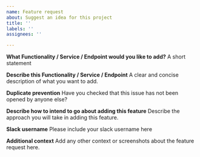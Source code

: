```yaml
---
name: Feature request
about: Suggest an idea for this project
title: ''
labels: ''
assignees: ''

---
```


**What Functionality / Service / Endpoint would you like to add?**
A short statement

**Describe this Functionality / Service / Endpoint**
A clear and concise description of what you want to add.

**Duplicate prevention**
Have you checked that this issue has not been opened by anyone  else?

**Describe how to intend to go about adding this feature**
Describe the approach you will take in adding this feature. 

**Slack username**
Please include your slack username here

**Additional context**
Add any other context or screenshots about the feature request here.